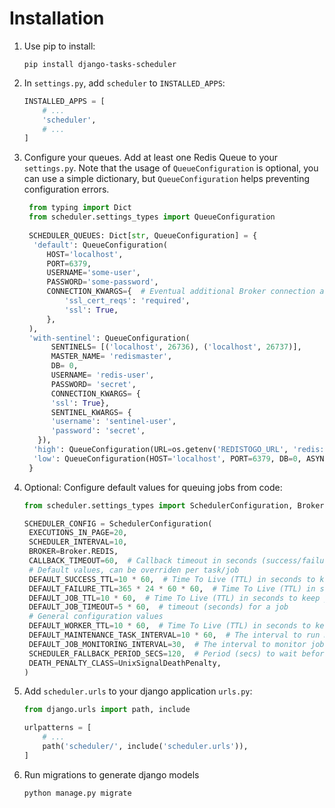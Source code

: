 # Installation

1. Use pip to install:
   ```shell
   pip install django-tasks-scheduler
   ```

2. In `settings.py`, add `scheduler` to  `INSTALLED_APPS`:
   ```python
   INSTALLED_APPS = [
       # ...    
       'scheduler',
       # ...
   ]
   ```

3. Configure your queues.
   Add at least one Redis Queue to your `settings.py`.
   Note that the usage of `QueueConfiguration` is optional, you can use a simple dictionary, but `QueueConfiguration`
   helps preventing configuration errors.
   ```python
    from typing import Dict
    from scheduler.settings_types import QueueConfiguration
       
    SCHEDULER_QUEUES: Dict[str, QueueConfiguration] = {
     'default': QueueConfiguration(
        HOST='localhost',
        PORT=6379,
        USERNAME='some-user',
        PASSWORD='some-password',
        CONNECTION_KWARGS={  # Eventual additional Broker connection arguments
            'ssl_cert_reqs': 'required',
            'ssl': True,
        },
    ),
    'with-sentinel': QueueConfiguration(
         SENTINELS= [('localhost', 26736), ('localhost', 26737)],
         MASTER_NAME= 'redismaster',
         DB= 0,
         USERNAME= 'redis-user',
         PASSWORD= 'secret',
         CONNECTION_KWARGS= {
         'ssl': True},
         SENTINEL_KWARGS= {
         'username': 'sentinel-user',
         'password': 'secret',
      }),
     'high': QueueConfiguration(URL=os.getenv('REDISTOGO_URL', 'redis://localhost:6379/0')),
     'low': QueueConfiguration(HOST='localhost', PORT=6379, DB=0, ASYNC=False), 
    }
   ```

4. Optional: Configure default values for queuing jobs from code:
   ```python
   from scheduler.settings_types import SchedulerConfiguration, Broker,  UnixSignalDeathPenalty

   SCHEDULER_CONFIG = SchedulerConfiguration(
    EXECUTIONS_IN_PAGE=20,
    SCHEDULER_INTERVAL=10,
    BROKER=Broker.REDIS,
    CALLBACK_TIMEOUT=60,  # Callback timeout in seconds (success/failure/stopped)
    # Default values, can be overriden per task/job
    DEFAULT_SUCCESS_TTL=10 * 60,  # Time To Live (TTL) in seconds to keep successful job results
    DEFAULT_FAILURE_TTL=365 * 24 * 60 * 60,  # Time To Live (TTL) in seconds to keep job failure information
    DEFAULT_JOB_TTL=10 * 60,  # Time To Live (TTL) in seconds to keep job information
    DEFAULT_JOB_TIMEOUT=5 * 60,  # timeout (seconds) for a job
    # General configuration values
    DEFAULT_WORKER_TTL=10 * 60,  # Time To Live (TTL) in seconds to keep worker information after last heartbeat
    DEFAULT_MAINTENANCE_TASK_INTERVAL=10 * 60,  # The interval to run maintenance tasks in seconds. 10 minutes.
    DEFAULT_JOB_MONITORING_INTERVAL=30,  # The interval to monitor jobs in seconds.
    SCHEDULER_FALLBACK_PERIOD_SECS=120,  # Period (secs) to wait before requiring to reacquire locks
    DEATH_PENALTY_CLASS=UnixSignalDeathPenalty,
   )
   ```

5. Add `scheduler.urls` to your django application `urls.py`:
   ```python
   from django.urls import path, include
   
   urlpatterns = [
       # ...
       path('scheduler/', include('scheduler.urls')),
   ]
   ```

6. Run migrations to generate django models
   ```shell
   python manage.py migrate
   ```

